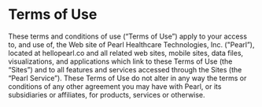 # Terms of Use
These terms and conditions of use (“Terms of Use”) apply to your access to, and use of, the Web site of Pearl Healthcare Technologies, Inc. ("Pearl”), located at hellopearl.co and all related web sites, mobile sites, data files, visualizations, and applications which link to these Terms of Use (the “Sites”) and to all features and services accessed through the Sites (the “Pearl Service”). These Terms of Use do not alter in any way the terms or conditions of any other agreement you may have with Pearl, or its subsidiaries or affiliates, for products, services or otherwise.
